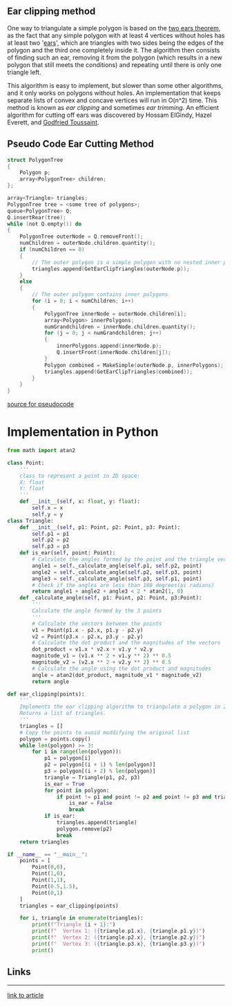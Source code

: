 ## Ear clipping method
One way to triangulate a simple polygon is based on the [two ears theorem](https://en.wikipedia.org/wiki/Two_ears_theorem "Two ears theorem"), as the fact that any simple polygon with at least 4 vertices without holes has at least two '[ears](https://en.wikipedia.org/wiki/Ear_(mathematics) "Ear (mathematics)")', which are triangles with two sides being the edges of the polygon and the third one completely inside it.
The algorithm then consists of finding such an ear, removing it from the polygon (which results in a new polygon that still meets the conditions) and repeating until there is only one triangle left.

This algorithm is easy to implement, but slower than some other algorithms, and it only works on polygons without holes. An implementation that keeps separate lists of convex and concave vertices will run in O(n^2) time. 
This method is known as _ear clipping_ and sometimes _ear trimming_. An efficient algorithm for cutting off ears was discovered by Hossam ElGindy, Hazel Everett, and [Godfried Toussaint](https://en.wikipedia.org/wiki/Godfried_Toussaint "Godfried Toussaint").

## Pseudo Code Ear Cutting Method
```C
struct PolygonTree
{
	Polygon p;
	array<PolygonTree> children;
};

array<Triangle> triangles;
PolygonTree tree = <some tree of polygons>;
queue<PolygonTree> Q;
Q.insertRear(tree);
while (not Q.empty()) do
{
	PolygonTree outerNode = Q.removeFront();
	numChildren = outerNode.children.quantity();
	if (numChildren == 0)
	{
		// The outer polygon is a simple polygon with no nested inner polygons.
		triangles.append(GetEarClipTriangles(outerNode.p));
	}
	else
	{
		// The outer polygon contains inner polygons
		for (i = 0; i < numChildren; i++)
		{
			PolygonTree innerNode = outerNode.children[i];
			array<Polygon> innerPolygons;
			numGrandchildren = innerNode.children.quantity();
			for (j = 0; j < numGrandchildren; j++)
			{
				innerPolygons.append(innerNode.p);
				Q.insertFront(innerNode.children[j]);
			}
			Polygon combined = MakeSimple(outerNode.p, innerPolygons);
			triangles.append(GetEarClipTriangles(combined));
		}	
	}
}
```
[source for pseudocode](https://www.geometrictools.com/Documentation/TriangulationByEarClipping.pdf)
# Implementation in Python
```Python
from math import atan2

class Point:
	'''
	class to represent a point in 2D space:
	X: float
	Y: float
	'''
	def __init__(self, x: float, y: float):
		self.x = x
		self.y = y
class Triangle:
	def __init__(self, p1: Point, p2: Point, p3: Point):
		self.p1 = p1
		self.p2 = p2
		self.p3 = p3
	def is_ear(self, point: Point):
		# Calculate the angles formed by the point and the triangle vertices
		angle1 = self._calculate_angle(self.p1, self.p2, point)
		angle2 = self._calculate_angle(self.p2, self.p3, point)
		angle3 = self._calculate_angle(self.p3, self.p1, point)
		# Check if the angles are less than 180 degrees(pi radians)
		return angle1 + angle2 + angle3 < 2 * atan2(1, 0)
	def _calculate_angle(self, p1: Point, p2: Point, p3:Point):
		'''
		Calculate the angle formed by the 3 points
		'''
		# Calculate the vectors between the points
		v1 = Point(p1.x - p2.x, p1.y - p2.y)
		v2 = Point(p3.x - p2.x, p3.y - p2.y)
		# Calculate the dot product and the magnitudes of the vectors	
		dot_product = v1.x * v2.x + v1.y * v2.y
		magnitude_v1 = (v1.x ** 2 + v1.y ** 2) ** 0.5
		magnitude_v2 = (v2.x ** 2 + v2.y ** 2) ** 0.5
		# Calculate the angle using the dot product and magnitudes	
		angle = atan2(dot_product, magnitude_v1 * magnitude_v2)
		return angle

def ear_clipping(points):
	'''
	Implements the ear clipping algorithm to triangulate a polygon in 2D
	Returns a list of triangles.
	'''
	triangles = []
	# Copy the points to avoid moddifying the original list
	polygon = points.copy()
	while len(polygon) >= 3:
		for i in range(len(polygon)):
			p1 = polygon[i]
			p2 = polygon[(i + 1) % len(polygon)]
			p3 = polygon[(i + 2) % len(polygon)]
			triangle = Triangle(p1, p2, p3)
			is_ear = True
			for point in polygon:
				if point != p1 and point != p2 and point != p3 and triangle.is_ear(point):
					is_ear = False
					break
			if is_ear:
				triangles.append(triangle)
				polygon.remove(p2)
				break
	return triangles

if __name__ == "__main__":
	points = [
		Point(0,0),
		Point(1,0),
		Point(1,1),
		Point(0.5,1.5),
		Point(0,1)
	]
	triangles = ear_clipping(points)

	for i, triangle in enumerate(triangles):
		print(f"Triangle {i + 1}:")
		print(f"  Vertex 1: ({triangle.p1.x}, {triangle.p1.y})")
		print(f"  Vertex 2: ({triangle.p2.x}, {triangle.p2.y})")
		print(f"  Vertex 3: ({triangle.p3.x}, {triangle.p3.y})")
		print()
```
## Links
----
[link to article](https://www.geometrictools.com/Documentation/TriangulationByEarClipping.pdf)
